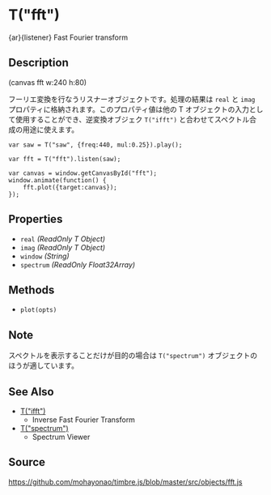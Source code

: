 T("fft")
========
{ar}{listener} Fast Fourier transform

## Description ##

(canvas fft w:240 h:80)

フーリエ変換を行なうリスナーオブジェクトです。処理の結果は `real` と `imag` プロパティに格納されます。このプロパティ値は他の T オブジェクトの入力として使用することができ、逆変換オブジェク `T("ifft")` と合わせてスペクトル合成の用途に使えます。

```timbre
var saw = T("saw", {freq:440, mul:0.25}).play();

var fft = T("fft").listen(saw);

var canvas = window.getCanvasById("fft");
window.animate(function() {
    fft.plot({target:canvas});
});
```

## Properties ##
- `real` _(ReadOnly T Object)_
- `imag` _(ReadOnly T Object)_
- `window` _(String)_
- `spectrum` _(ReadOnly Float32Array)_

## Methods ##
- `plot(opts)`

## Note ##
スペクトルを表示することだけが目的の場合は `T("spectrum")` オブジェクトのほうが適しています。

## See Also ##
- [T("ifft")](./ifft.html)
  - Inverse Fast Fourier Transform
- [T("spectrum")](./spectrum.html)
  - Spectrum Viewer

## Source ##
https://github.com/mohayonao/timbre.js/blob/master/src/objects/fft.js
